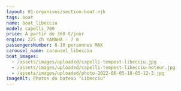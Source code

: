 ```yaml
---
layout: 01-organisms/section-boat.njk
tags: boat
name: boat_libecciu
model: capelli_700
price: À partir de 360 €/jour
engine: 225 ch YAMAHA - 7 m
passengersNumber: 8-10 personnes MAX
carousel_name: carousel_libecciu
boat_images:
  - /assets/images/uploaded/capelli-tempest-libecciu.jpg
  - /assets/images/uploaded/capelli-tempest-libecciu-moteur.jpg
  - /assets/images/uploaded/photo-2022-06-05-18-05-12-3.jpg
imageAlt: Photos du bateau "Libecciu"
---
```


